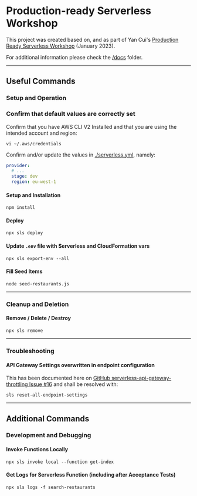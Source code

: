 # Production-ready Serverless Workshop

This project was created based on, and as part of Yan Cui's [Production Ready Serverless Workshop](https://productionreadyserverless.com/) (January 2023).

For additional information please check the [/docs](./docs) folder.

----

## Useful Commands

### Setup and Operation

### Confirm that default values are correctly set

Confirm that you have AWS CLI V2 Installed and that you are using the intended account and region:

```shell
vi ~/.aws/credentials
```

Confirm and/or update the values in [./serverless.yml](./serverless.yml), namely:

```yaml
provider:
  # ...
  stage: dev
  region: eu-west-1
```

#### Setup and Installation

```shell
npm install
```

#### Deploy

```shell
npx sls deploy
```

#### Update `.env` file with Serverless and CloudFormation vars

```shell
npx sls export-env --all
```

#### Fill Seed Items

```shell
node seed-restaurants.js
```

----

### Cleanup and Deletion

#### Remove / Delete / Destroy

```shell
npx sls remove
```

----

### Troubleshooting

#### API Gateway Settings overwritten in endpoint configuration

This has been documented here on [GitHub serverless-api-gateway-throttling Issue #16](https://github.com/DianaIonita/serverless-api-gateway-throttling/issues/16) and shall be resolved with:

```shell
sls reset-all-endpoint-settings
```

----

## Additional Commands

### Development and Debugging

#### Invoke Functions Locally

```shell
npx sls invoke local --function get-index
```

#### Get Logs for Serverless Function (including after Acceptance Tests)

```shell
npx sls logs -f search-restaurants
```
